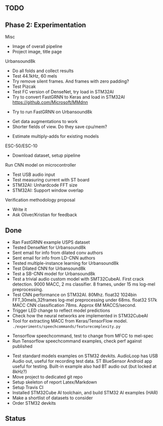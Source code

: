 

## TODO

## Phase 2: Experimentation

Misc

- Image of overall pipeline
- Project image, title page

Urbansound8k

- Do all folds and collect results
- Test 44.1kHz, 60 mels
- Try remove silent frames. And frames with zero padding?
- Test Pizcak
- Test FC version of DenseNet, try load in STM32AI
- Try to convert FastGRNN to Keras and load in STM32AI
https://github.com/Microsoft/MMdnn
* Try to run FastGRNN on Urbansound8k
- Get data augmentations to work
- Shorter fields of view. Do they save cpu/mem?
* Estimate multiply-adds for existing models


ESC-50/ESC-10

- Download dataset, setup pipeline

Run CNN model on microcontroller

- Test USB audio input
- Test measuring current with ST board
- STM32AI: Unhardcode FFT size
- STM32AI: Support window overlap

Verification methodology proposal

- Write it
- Ask Oliver/Kristian for feedback

## Done

- Ran FastGRNN example USPS dataset
- Tested DenseNet for Urbansound8k
- Sent email for info from dilated conv authors 
- Sent email for info from LD-CNN authors
- Tested multiple-instance learning for Urbansound8k
- Test Dilated CNN for Urbansound8k
- Test a SB-CNN model for Urbansound8k
- Test a trivial audio custom model with SMT32CubeAI.
First crack detection.
9000 MACC, 2 ms classifier. 8 frames, under 15 ms log-mel preprocessing.
- Test CNN performance on STM32AI. 80Mhz.
float32 1024bin FFT,30mels,32frames log-mel preprocessing under 68ms.
float32 517k MACC CNN classification 78ms. Approx 6M MACCS/second.
- Trigger LED change to reflect model predictions
- Check how the neural networks are implemented in STM32CubeAI
- Tool for extracting MACC from Keras/TensorFlow model. `./experiments/speechcommands/featurecomplexity.py`
* Tensorflow speechcommand, test to change from MFCC to mel-spec
* Run Tensorflow speechcommand examples, check perf against published
- Test standard models examples on STM32 devkits.
AudioLoop has USB Audio out, useful for recording test data.
ST BlueSensor Android app useful for testing.
Built-in example also had BT audio out (but locked at 8kHz?)
- Move project to dedicated git repo
- Setup skeleton of report Latex/Markdown
- Setup Travis CI
- Installed STM32Cube AI toolchain, and build STM32 AI examples (HAR)
- Make a shortlist of datasets to consider
- Order STM32 devkits


## Status



